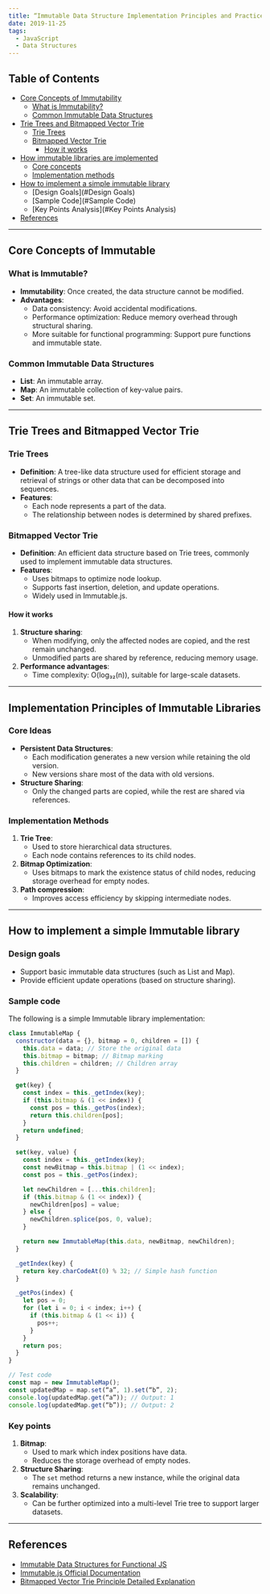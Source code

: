 ```yaml
---
title: “Immutable Data Structure Implementation Principles and Practices”
date: 2019-11-25
tags:
  - JavaScript
  - Data Structures
---
```


## Table of Contents

- [Core Concepts of Immutability](#core-concepts-of-immutability)
  - [What is Immutability?](#what-is-immutability)
  - [Common Immutable Data Structures](#common-immutable-data-structures)
- [Trie Trees and Bitmapped Vector Trie](#trie-trees-and-bitmapped-vector-trie)
  - [Trie Trees](#trie-trees)
  - [Bitmapped Vector Trie](#bitmapped-vector-trie)
    - [How it works](#How-it-works)
- [How immutable libraries are implemented](#How-immutable-libraries-are-implemented)
  - [Core concepts](#Core-concepts)
  - [Implementation methods](#Implementation-methods)
- [How to implement a simple immutable library](#How-to-implement-a-simple-immutable-library)
  - [Design Goals](#Design Goals)
  - [Sample Code](#Sample Code)
  - [Key Points Analysis](#Key Points Analysis)
- [References](#References)

---

## Core Concepts of Immutable

### What is Immutable?

- **Immutability**: Once created, the data structure cannot be modified.
- **Advantages**:
  - Data consistency: Avoid accidental modifications.
  - Performance optimization: Reduce memory overhead through structural sharing.
  - More suitable for functional programming: Support pure functions and immutable state.

### Common Immutable Data Structures

- **List**: An immutable array.
- **Map**: An immutable collection of key-value pairs.
- **Set**: An immutable set.

---

## Trie Trees and Bitmapped Vector Trie

### Trie Trees

- **Definition**: A tree-like data structure used for efficient storage and retrieval of strings or other data that can be decomposed into sequences.
- **Features**:
  - Each node represents a part of the data.
  - The relationship between nodes is determined by shared prefixes.

### Bitmapped Vector Trie

- **Definition**: An efficient data structure based on Trie trees, commonly used to implement immutable data structures.
- **Features**:
  - Uses bitmaps to optimize node lookup.
  - Supports fast insertion, deletion, and update operations.
  - Widely used in Immutable.js.

#### How it works

1. **Structure sharing**:
   - When modifying, only the affected nodes are copied, and the rest remain unchanged.
   - Unmodified parts are shared by reference, reducing memory usage.
2. **Performance advantages**:
   - Time complexity: O(log₃₂(n)), suitable for large-scale datasets.

---

## Implementation Principles of Immutable Libraries

### Core Ideas

- **Persistent Data Structures**:
  - Each modification generates a new version while retaining the old version.
  - New versions share most of the data with old versions.
- **Structure Sharing**:
  - Only the changed parts are copied, while the rest are shared via references.

### Implementation Methods

1. **Trie Tree**:
   - Used to store hierarchical data structures.
   - Each node contains references to its child nodes.
2. **Bitmap Optimization**:
   - Uses bitmaps to mark the existence status of child nodes, reducing storage overhead for empty nodes.
3. **Path compression**:
   - Improves access efficiency by skipping intermediate nodes.

---

## How to implement a simple Immutable library

### Design goals

- Support basic immutable data structures (such as List and Map).
- Provide efficient update operations (based on structure sharing).

### Sample code

The following is a simple Immutable library implementation:

```javascript
class ImmutableMap {
  constructor(data = {}, bitmap = 0, children = []) {
    this.data = data; // Store the original data
    this.bitmap = bitmap; // Bitmap marking
    this.children = children; // Children array
  }

  get(key) {
    const index = this._getIndex(key);
    if (this.bitmap & (1 << index)) {
      const pos = this._getPos(index);
      return this.children[pos];
    }
    return undefined;
  }

  set(key, value) {
    const index = this._getIndex(key);
    const newBitmap = this.bitmap | (1 << index);
    const pos = this._getPos(index);

    let newChildren = [...this.children];
    if (this.bitmap & (1 << index)) {
      newChildren[pos] = value;
    } else {
      newChildren.splice(pos, 0, value);
    }

    return new ImmutableMap(this.data, newBitmap, newChildren);
  }

  _getIndex(key) {
    return key.charCodeAt(0) % 32; // Simple hash function
  }

  _getPos(index) {
    let pos = 0;
    for (let i = 0; i < index; i++) {
      if (this.bitmap & (1 << i)) {
        pos++;
      }
    }
    return pos;
  }
}

// Test code
const map = new ImmutableMap();
const updatedMap = map.set(“a”, 1).set(“b”, 2);
console.log(updatedMap.get(“a”)); // Output: 1
console.log(updatedMap.get(“b”)); // Output: 2
```

### Key points

1. **Bitmap**:
   - Used to mark which index positions have data.
   - Reduces the storage overhead of empty nodes.
2. **Structure Sharing**:
   - The `set` method returns a new instance, while the original data remains unchanged.
3. **Scalability**:
   - Can be further optimized into a multi-level Trie tree to support larger datasets.

---

## References

- [Immutable Data Structures for Functional JS](http://www.liuyiqi.cn/2017/10/22/immutable-data-structures-for-functional-js/)
- [Immutable.js Official Documentation](https://immutable-js.com/)
- [Bitmapped Vector Trie Principle Detailed Explanation](https://en.wikipedia.org/wiki/Trie)